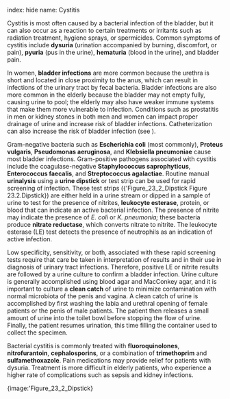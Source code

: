 index: hide
name: Cystitis

Cystitis is most often caused by a bacterial infection of the bladder, but it can also occur as a reaction to certain treatments or irritants such as radiation treatment, hygiene sprays, or spermicides. Common symptoms of cystitis include  **dysuria** (urination accompanied by burning, discomfort, or pain),  **pyuria** (pus in the urine),  **hematuria** (blood in the urine), and bladder pain.

In women,  **bladder infections** are more common because the urethra is short and located in close proximity to the anus, which can result in infections of the urinary tract by fecal bacteria. Bladder infections are also more common in the elderly because the bladder may not empty fully, causing urine to pool; the elderly may also have weaker immune systems that make them more vulnerable to infection. Conditions such as prostatitis in men or kidney stones in both men and women can impact proper drainage of urine and increase risk of bladder infections. Catheterization can also increase the risk of bladder infection (see ).

Gram-negative bacteria such as  **Escherichia coli** (most commonly),  **Proteus vulgaris**,  **Pseudomonas aeruginosa**, and  **Klebsiella pneumoniae** cause most bladder infections. Gram-positive pathogens associated with cystitis include the coagulase-negative  **Staphylococcus saprophyticus**,  **Enterococcus faecalis**, and  **Streptococcus agalactiae**. Routine manual  **urinalysis** using a  **urine dipstick** or test strip can be used for rapid screening of infection. These test strips ({'Figure_23_2_Dipstick Figure 23.2.Dipstick}) are either held in a urine stream or dipped in a sample of urine to test for the presence of nitrites,  **leukocyte esterase**, protein, or blood that can indicate an active bacterial infection. The presence of nitrite may indicate the presence of  *E. coli* or  *K. pneumonia;* these bacteria produce  **nitrate reductase**, which converts nitrate to nitrite. The leukocyte esterase (LE) test detects the presence of neutrophils as an indication of active infection.

Low specificity, sensitivity, or both, associated with these rapid screening tests require that care be taken in interpretation of results and in their use in diagnosis of urinary tract infections. Therefore, positive LE or nitrite results are followed by a urine culture to confirm a bladder infection. Urine culture is generally accomplished using blood agar and MacConkey agar, and it is important to culture a  **clean catch** of urine to minimize contamination with normal microbiota of the penis and vagina. A clean catch of urine is accomplished by first washing the labia and urethral opening of female patients or the penis of male patients. The patient then releases a small amount of urine into the toilet bowl before stopping the flow of urine. Finally, the patient resumes urination, this time filling the container used to collect the specimen.

Bacterial cystitis is commonly treated with  **fluoroquinolones**,  **nitrofurantoin**,  **cephalosporins**, or a combination of  **trimethoprim** and  **sulfamethoxazole**. Pain medications may provide relief for patients with dysuria. Treatment is more difficult in elderly patients, who experience a higher rate of complications such as sepsis and kidney infections.


{image:'Figure_23_2_Dipstick}
        
